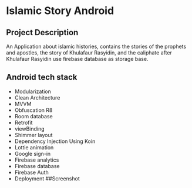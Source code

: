 # Islamic Story Android
## Project Description
An Application about islamic histories, contains the stories of the prophets and apostles, the story of Khulafaur Rasyidin, and the caliphate after Khulafaur Rasyidin
use firebase database as storage base.

## Android tech stack
- Modularization
- Clean Architecture
- MVVM
- Obfuscation R8
- Room database
- Retrofit
- viewBinding
- Shimmer layout
- Dependency Injection Using Koin
- Lottie animation
- Google sign-in
- Firebase analytics
- Firebase database
- Firebase Auth
- Deployment
##Screenshot
